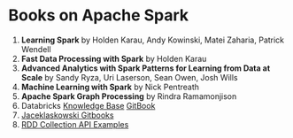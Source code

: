 # Books on Apache Spark

1. **Learning Spark** by Holden Karau, Andy Kowinski, Matei Zaharia, Patrick Wendell    
2. **Fast Data Processing with Spark**  by Holden Karau  
3. **Advanced Analytics with Spark Patterns for Learning from Data at Scale**  by Sandy Ryza, Uri Laserson, Sean Owen, Josh Wills  
4. **Machine Learning with Spark** by Nick Pentreath  
5. **Apache Spark Graph Processing** by Rindra Ramamonjison
6. Databricks [Knowledge Base](https://www.gitbook.com/book/databricks/databricks-spark-knowledge-base/details)   [GitBook](https://www.gitbook.com/book/databricks/databricks-spark-reference-applications/details)  
7. [Jaceklaskowski Gitbooks](https://jaceklaskowski.gitbooks.io/mastering-apache-spark/content/)  
8. [RDD Collection API Examples](http://homepage.cs.latrobe.edu.au/zhe/ZhenHeSparkRDDAPIExamples.html)  

